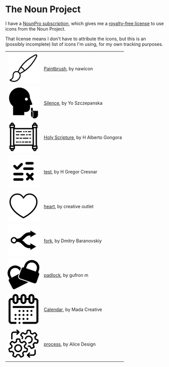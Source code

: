 # The Noun Project

I have a [NounPro subscription][subscriptions], which gives me a [royalty-free license][license] to use icons from the Noun Project.

That license means I don't have to attribute the icons, but this is an (possibly incomplete) list of icons I'm using, for my own tracking purposes.

<table>
  <tr>
    <td><img src="icons/noun-paintbrush-2861542.png"></td>
    <td><a href="https://thenounproject.com/icon/paintbrush-2861542/">Paintbrush</a>, by nawicon</td>
  </tr>

  <tr>
    <td><img src="icons/noun-silence-1585.png"></td>
    <td><a href="https://thenounproject.com/icon/silence-1585/">Silence</a>, by Yo Szczepanska</td>
  </tr>

  <tr>
    <td><img src="icons/noun-holy-scripture-625542.png"></td>
    <td><a href="https://thenounproject.com/icon/holy-scripture-625542/">Holy Scripture</a>, by H Alberto Gongora</td>
  </tr>

  <tr>
    <td><img src="icons/noun-test-4700947.png"></td>
    <td><a href="https://thenounproject.com/icon/test-4700947/">test</a>, by H Gregor Cresnar</td>
  </tr>

  <tr>
    <td><img src="icons/noun-heart-585522.png"></td>
    <td><a href="https://thenounproject.com/icon/heart-585522/">heart</a>, by creative outlet</td>
  </tr>

  <tr>
    <td><img src="icons/noun-fork-60030.png"></td>
    <td><a href="https://thenounproject.com/icon/fork-60030/">fork</a>, by Dmitry Baranovskiy</td>
  </tr>

  <tr>
    <td><img src="icons/noun-padlock-2059429.png"></td>
    <td><a href="https://thenounproject.com/icon/padlock-2059429/">padlock</a>, by gufron m</td>
  </tr>

  <tr>
    <td><img src="icons/noun-calendar-3669219.png"></td>
    <td><a href="https://thenounproject.com/icon/calendar-3669219/">Calendar</a>, by Mada Creative</td>
  </tr>

  <tr>
    <td><img src="icons/noun-process-2473979.png"></td>
    <td><a href="https://thenounproject.com/icon/process-2473979/">process</a>, by Alice Design</td>
  </tr>
</table>

[subscriptions]: https://thenounproject.com/pricing/
[license]: https://thenounproject.com/legal/terms-of-use/#icon-licenses
